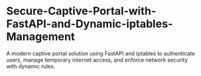 # Secure-Captive-Portal-with-FastAPI-and-Dynamic-iptables-Management
A modern captive portal solution using FastAPI and iptables to authenticate users, manage temporary internet access, and enforce network security with dynamic rules.
